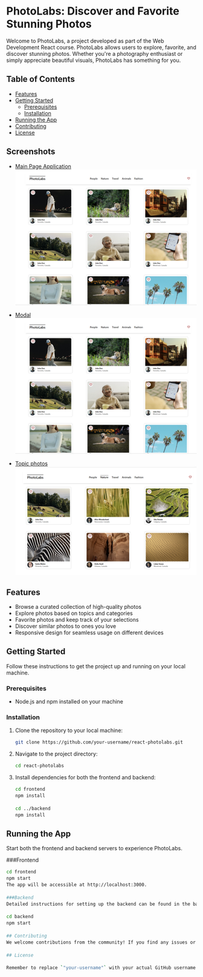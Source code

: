# PhotoLabs: Discover and Favorite Stunning Photos

Welcome to PhotoLabs, a project developed as part of the Web Development React course. PhotoLabs allows users to explore, favorite, and discover stunning photos. Whether you're a photography enthusiast or simply appreciate beautiful visuals, PhotoLabs has something for you.

## Table of Contents

- [Features](#features)
- [Getting Started](#getting-started)
  - [Prerequisites](#prerequisites)
  - [Installation](#installation)
- [Running the App](#running-the-app)
- [Contributing](#contributing)
- [License](#license)

## Screenshots

- [Main Page Application](https://github.com/glaubervilane/ProjectPhotolab/blob/master/frontend/public/main.png)
![alt text](https://raw.githubusercontent.com/glaubervilane/ProjectPhotolab/master/frontend/public/main.png)

- [Modal](https://github.com/glaubervilane/ProjectPhotolab/blob/master/frontend/public/modal.png)
![alt text](https://raw.githubusercontent.com/glaubervilane/ProjectPhotolab/master/frontend/public/main.png)

- [Topic photos](https://github.com/glaubervilane/ProjectPhotolab/blob/master/frontend/public/TopicPhotos.png) 
![alt text](https://raw.githubusercontent.com/glaubervilane/ProjectPhotolab/master/frontend/public/TopicPhotos.png)

## Features

- Browse a curated collection of high-quality photos
- Explore photos based on topics and categories
- Favorite photos and keep track of your selections
- Discover similar photos to ones you love
- Responsive design for seamless usage on different devices

## Getting Started

Follow these instructions to get the project up and running on your local machine.

### Prerequisites

- Node.js and npm installed on your machine

### Installation

1. Clone the repository to your local machine:

   ```sh
   git clone https://github.com/your-username/react-photolabs.git

2. Navigate to the project directory:

   ```sh
   cd react-photolabs

3. Install dependencies for both the frontend and backend:

   ```sh
   cd frontend
   npm install
   
   cd ../backend
   npm install

## Running the App

Start both the frontend and backend servers to experience PhotoLabs.

###Frontend
  ```sh
  cd frontend
  npm start
The app will be accessible at http://localhost:3000.

###Backend
Detailed instructions for setting up the backend can be found in the backend/readme file.

  cd backend
  npm start

## Contributing
We welcome contributions from the community! If you find any issues or have ideas for improvements, feel free to submit a pull request.

## License

Remember to replace `"your-username"` with your actual GitHub username in the clone URL. Additionally, you can create a `CONTRIBUTING.md` file to outline specific guidelines for contributing to your project if desired.

